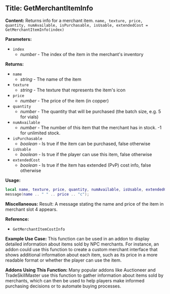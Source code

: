 ## Title: GetMerchantItemInfo

**Content:**
Returns info for a merchant item.
`name, texture, price, quantity, numAvailable, isPurchasable, isUsable, extendedCost = GetMerchantItemInfo(index)`

**Parameters:**
- `index`
  - *number* - The index of the item in the merchant's inventory

**Returns:**
- `name`
  - *string* - The name of the item
- `texture`
  - *string* - The texture that represents the item's icon
- `price`
  - *number* - The price of the item (in copper)
- `quantity`
  - *number* - The quantity that will be purchased (the batch size, e.g. 5 for vials)
- `numAvailable`
  - *number* - The number of this item that the merchant has in stock. -1 for unlimited stock.
- `isPurchasable`
  - *boolean* - Is true if the item can be purchased, false otherwise
- `isUsable`
  - *boolean* - Is true if the player can use this item, false otherwise
- `extendedCost`
  - *boolean* - Is true if the item has extended (PvP) cost info, false otherwise

**Usage:**
```lua
local name, texture, price, quantity, numAvailable, isUsable, extendedCost = GetMerchantItemInfo(4);
message(name .. " " .. price .. "c");
```

**Miscellaneous:**
Result:
A message stating the name and price of the item in merchant slot 4 appears.

**Reference:**
- `GetMerchantItemCostInfo`

**Example Use Case:**
This function can be used in an addon to display detailed information about items sold by NPC merchants. For instance, an addon could use this function to create a custom merchant interface that shows additional information about each item, such as its price in a more readable format or whether the player can use the item.

**Addons Using This Function:**
Many popular addons like Auctioneer and TradeSkillMaster use this function to gather information about items sold by merchants, which can then be used to help players make informed purchasing decisions or to automate buying processes.